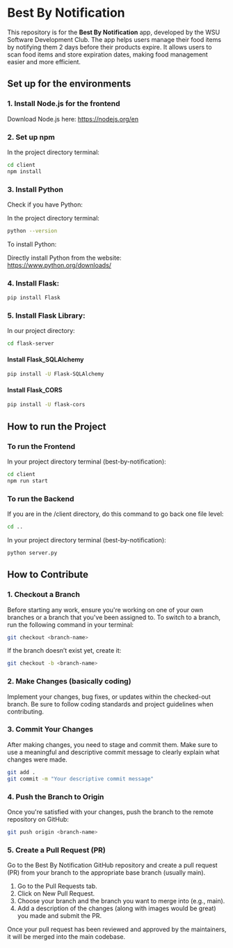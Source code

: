 # Best By Notification

This repository is for the **Best By Notification** app, developed by the WSU Software Development Club. The app helps users manage their food items by notifying them 2 days before their products expire. It allows users to scan food items and store expiration dates, making food management easier and more efficient.

## Set up for the environments

### 1. Install Node.js for the frontend

Download Node.js here: https://nodejs.org/en

### 2. Set up npm 

In the project directory terminal:

```bash
cd client
npm install
```

### 3. Install Python

Check if you have Python: 

In the project directory terminal:

```bash
python --version
```
To install Python:

Directly install Python from the website: https://www.python.org/downloads/

### 4. Install Flask:

```bash
pip install Flask
```

### 5. Install Flask Library:

In our project directory:

```bash
cd flask-server
```

#### Install Flask_SQLAlchemy

```bash
pip install -U Flask-SQLAlchemy
```

#### Install Flask_CORS

```bash
pip install -U flask-cors
```
## How to run the Project

### To run the Frontend

In your project directory terminal (best-by-notification):

```bash
cd client
npm run start
```

### To run the Backend

If you are in the /client directory, do this command to go back one file level:

```bash
cd ..
```

In your project directory terminal (best-by-notification):

```bash
python server.py
```

## How to Contribute

### 1. Checkout a Branch

Before starting any work, ensure you're working on one of your own branches or a branch that you've been assigned to. To switch to a branch, run the following command in your terminal:

```bash
git checkout <branch-name>
```

If the branch doesn’t exist yet, create it:

```bash
git checkout -b <branch-name>
```
### 2. Make Changes (basically coding)
Implement your changes, bug fixes, or updates within the checked-out branch. Be sure to follow coding standards and project guidelines when contributing.

### 3. Commit Your Changes
After making changes, you need to stage and commit them. Make sure to use a meaningful and descriptive commit message to clearly explain what changes were made.

```bash
git add .
git commit -m "Your descriptive commit message"
```
### 4. Push the Branch to Origin
Once you're satisfied with your changes, push the branch to the remote repository on GitHub:

```bash
git push origin <branch-name>
```

### 5. Create a Pull Request (PR)
Go to the Best By Notification GitHub repository and create a pull request (PR) from your branch to the appropriate base branch (usually main).

1. Go to the Pull Requests tab.
2. Click on New Pull Request.
3. Choose your branch and the branch you want to merge into (e.g., main).
4. Add a description of the changes (along with images would be great) you made and submit the PR.
   
Once your pull request has been reviewed and approved by the maintainers, it will be merged into the main codebase.
